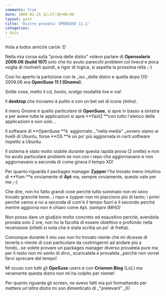 ```yaml
---
comments: true
date: 2009-02-25 12:27:30+00:00
layout: post
title: 'Distro provata: OPENSUSE 11.1'
categories:
- Unix
---
```


Hola a todos amici/e cari/e :D

Nella mia corsa sulla "prova delle distro" volevo parlare di **Opensolaris 2009.06 (build 107)** solo che ho avuto parecchi problemi col livecd e poca voglia di risolverli quindi, a rigor di logica, si aspetta la prossima rella ;-)

Così ho aperto la partizione con le _iso _delle distro e quella dopo OS-2009.06 era **OpenSuse 11.1 (Gnome)**.

Solite cose, metto il cd, booto, scelgo modalità live e via!

Il **desktop** che troviamo è pulito e con un bel set di icone _(imho)_.

Il menù Gnome è quello particolare di **OpenSuse**, si apre in basso a sinistra e per avere tutte le applicazioni si apre **Yast2 **con tutto l'elenco delle applicazioni e non solo...

Il software di **OpenSuse **è  aggiornato _"nella media" _ovvero siamo ai livelli di Ubuntu, forse **OS **è un po' più aggiornata in certi software rispetto a Ubuntu.

Il sistema è stato molto stabile durante questa rapida prova (2 orette) e non ho avuto particolare problemi se non con i repo che aggiornavano e non aggiornavano a seconda di come girava il tempo XD!

Per quanto riguarda il packages manager **Zypper** l'ho trovato meno intuitivo di **Yum **e ovviamente di **Apt** ma, sempre ovviamente, questo vale per me ;-)

Che dire, non ho fatto grandi cose perchè tutto sommato non mi sono trovato granchè bene...i repo e zypper non mi piacciono più di tanto; i primi perchè vanno e no a seconda di com'è il tempo fuori e il secondo perchè mentre aggiorna non è chiaro come Apt. _(sempre IMHO)_

Non posso dare un giudizio molto concreto ed esausitivo perchè, avendola provata solo 2 ore, non ho la facoltà di essere obiettivo e profondo nella recensione (infatti si nota che è stata scritta un po' di fretta).

Comunque durante il mio uso non ho trovato niente che mi dicesse di tenerla o niente di così particolare da costringermi ad andare più a fondo...se volete provare un packages manager diverso provatela pure ma per il resto non mi sento di dirvi_ scaricatela e provatela _perchè non vorrei farvi sprecare del tempo!

Mi scuso con tutti gli **OpeSuse** users e con **Crismon Blog** (LoL) ma veramente questa distro non mi ha colpito per niente!

Per quanto riguarda gli screen, ne avevo fatti ma poi formattando per mettere _un'altra distro_ mi son dimenticato di _"prelevarli" _X(

